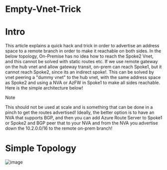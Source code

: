 # Empty-Vnet-Trick

# Intro
This article explains a quick hack and trick in order to advertise an address space to a remote branch in order to make it reachable on both sides. In the below topology, On-Premise has no idea how to reach the Spoke2 Vnet, and this cannot be solved with static routes etc. If we use remote gateway on the hub vnet and allow gateway transit, on-prem can reach Spoke1, but it cannot reach Spoke2, since its an indirect spoke!. This can be solved by vnet peering a "dummy vnet" to the hub vnet, with the same address space as Spoke2 and using a NVA or AzFW in Spoke1 to make all sides reachable. Here is the simple architecture below!

> [!NOTE]
> This should not be used at scale and is something that can be done in a pinch to get the routes advertised! Ideally, the better option is to have an NVA that supports BGP, and then you can add Azure Route Server to Spoke1 or Spoke2 and BGP peer that to your NVA and from the NVA you advertise down the 10.2.0.0/16 to the remote on-prem branch!

# Simple Topology
![image](https://github.com/user-attachments/assets/174814cf-f494-4e99-a723-323ae6af4431)
